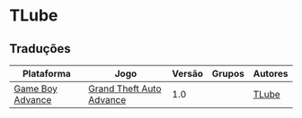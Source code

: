 # TLube

## Traduções

| Plataforma | Jogo | Versão | Grupos | Autores |
| ----------- | ----------- | ----------- | ----------- | ----------- |
| [Game Boy Advance](../../traducoes/game-boy-advance/) | [Grand Theft Auto Advance](../../traducoes/game-boy-advance/grand-theft-auto-advance_tlube/) | 1.0 |  | [TLube](../../autores/tlube/) |